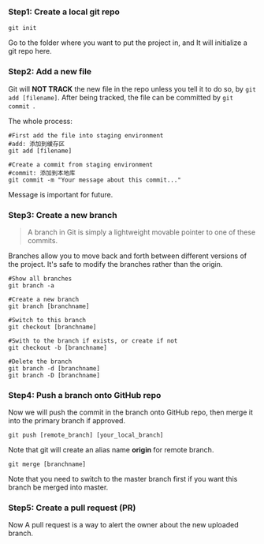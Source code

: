 ### Step1:  Create a local git repo

```shell
git init
```

Go to the folder where you want to put the project in, and It will initialize a git repo here.



### Step2: Add a new file

Git will **NOT TRACK** the new file in the repo unless you tell it to do so, by `git add [filename]`. After being tracked, the file can be committed by `git commit `.

The whole process:

```shell
#First add the file into staging environment
#add: 添加到缓存区
git add [filename]

#Create a commit from staging environment
#commit: 添加到本地库
git commit -m "Your message about this commit..."
```

Message is important for future.



### Step3: Create a new branch

> A branch in Git is simply a lightweight movable pointer to one of these commits.

Branches allow you to move back and forth between different versions of the project. It's safe to modify the branches rather than the origin.

```shell
#Show all branches
git branch -a

#Create a new branch
git branch [branchname]

#Switch to this branch
git checkout [branchname]

#Swith to the branch if exists, or create if not
git checkout -b [branchname]

#Delete the branch
git branch -d [branchname]
git branch -D [branchname]

```





### Step4: Push a branch onto GitHub repo

Now we will push the commit in the branch onto GitHub repo, then merge it into the primary branch if approved.

```shell 
git push [remote_branch] [your_local_branch]
```

Note that git will create an alias name **origin** for remote branch.



```shell
git merge [branchname]
```

Note that you need to switch to the master branch first if you want this branch be merged into master. 



### Step5: Create a pull request (PR)

Now A pull request is a way to alert the owner about the new uploaded branch.

